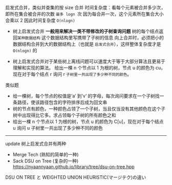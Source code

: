 启发式合并，类似并查集的按 size 合并
时间复杂度：看每个元素被合并多少次，即所在集合被合并的次数
`最多 logn `次 因为每合并一次，这个元素所在集合大小会乘以 2
因此时间复杂度 `O(nlogn)`

- 树上启发式合并
  **一般用来解决一类不带修改的子树查询问题**
  树的每个结点返回`某种数据结构`
  这个数据结构里写携带了子树的信息
  向上合并时，必须把小的数据结构合并到大的数据结构上（也就是 `启发式合并`），这样整体复杂度才是 `O(nlogn)` 的

- 树上启发式合并对于某些树上离线问题可以速度大于等于大部分算法且更易于理解和实现的算法。
  给出一棵 n 个节点以 1 为根的树，节点 u 的颜色为 cu，现在对于每个结点 r 询问 r `子树里一共出现了多少种不同的颜色`。

类似题

- 给一棵树，每个节点的权值是’a’ 到’v’ 的字母，每次询问要求在一个子树找一条路径，使该路径包含的字符排序后成为回文串
- 树的节点有颜色，一种颜色占领了一个子树，当且仅当没有其他颜色在这个子树中出现得比它多。求占领每个子树的所有颜色之和
- 给出一棵 n 个节点以 1 为根的树，节点 u 的颜色为 C[u]，现在对于每个结点 u 询问 u 子树里一共出现了多少种不同的颜色

---

update
树上启发式合并有两种

- Merge Tech (熟知的简单的一种)
- Sack DSU on Tree (复杂的一种)
  https://nyaannyaan.github.io/library/tree/dsu-on-tree.hpp

DSU ON TREE と WEIGHTED UNION HEURISTIC(マージテク)の違い
